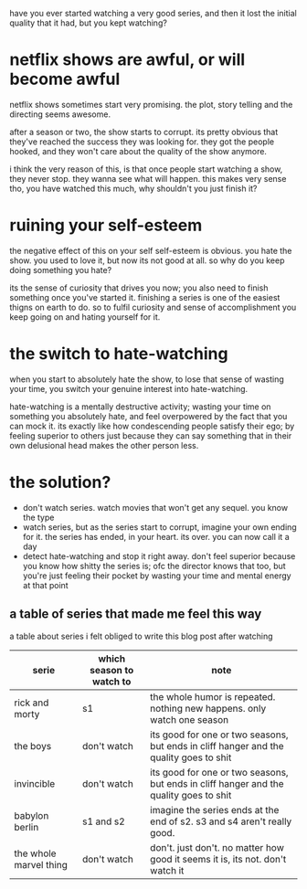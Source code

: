 have you ever started watching a very good series, and then it lost the initial
quality that it had, but you kept watching?

# netflix shows are awful, or will become awful
netflix shows sometimes start very promising. the plot, story telling and
the directing seems awesome.

after a season or two, the show starts to corrupt. its pretty obvious that
they've reached the success they was looking for. they got the people hooked,
and they won't care about the quality of the show anymore.

i think the very reason of this, is that once people start watching a show, they
never stop. they wanna see what will happen. this makes very sense tho, you have
watched this much, why shouldn't you just finish it?

# ruining your self-esteem
the negative effect of this on your self self-esteem is obvious. you hate the
show. you used to love it, but now its not good at all. so why do you keep doing
something you hate?

its the sense of curiosity that drives you now; you also need to finish
something once you've started it. finishing a series is one of the easiest
thigns on earth to do. so to fulfil curiosity and sense of accomplishment you
keep going on and hating yourself for it.

# the switch to hate-watching
when you start to absolutely hate the show, to lose that sense of wasting your
time, you switch your genuine interest into hate-watching.

hate-watching is a mentally destructive activity; wasting your time on something
you absolutely hate, and feel overpowered by the fact that you can mock it. its
exactly like how condescending people satisfy their ego; by feeling superior to
others just because they can say something that in their own delusional head
makes the other person less.

# the solution?
- don't watch series. watch movies that won't get any sequel. you know the type
- watch series, but as the series start to corrupt, imagine your own ending for
  it. the series has ended, in your heart. its over. you can now call it a day
- detect hate-watching and stop it right away. don't feel superior because you
know how shitty the series is; ofc the director knows that too, but you're just
feeling their pocket by wasting your time and mental energy at that point

## a table of series that made me feel this way
a table about series i felt obliged to write this blog post after watching

| serie                  | which season to watch to | note                                                                                   | 
|------------------------|--------------------------|----------------------------------------------------------------------------------------|
| rick and morty         | s1                       | the whole humor is repeated. nothing new happens. only watch one season                |
| the boys               | don't watch              | its good for one or two seasons, but ends in cliff hanger and the quality goes to shit |
| invincible             | don't watch              | its good for one or two seasons, but ends in cliff hanger and the quality goes to shit |
| babylon berlin         | s1 and s2                | imagine the series ends at the end of s2. s3 and s4 aren't really good.                |
| the whole marvel thing | don't watch              | don't. just don't. no matter how good it seems it is, its not. don't watch it          |
